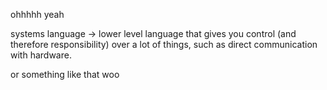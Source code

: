 ohhhhh yeah

systems language -> lower level language that gives you control (and therefore responsibility) over a lot of things, such as direct communication with hardware.

or something like that woo

